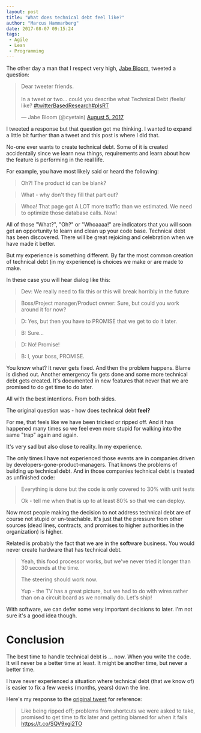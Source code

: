 ```yaml
---
layout: post
title: "What does technical debt feel like?"
author: "Marcus Hammarberg"
date: 2017-08-07 09:15:24
tags:
 - Agile
 - Lean
 - Programming
---
```


The other day a man that I respect very high, [Jabe Bloom](https://twitter.com/cyetain), tweeted a question: 

<blockquote class="twitter-tweet" data-lang="en"><p lang="en" dir="ltr">Dear tweeter friends.<br><br>In a tweet or two... could you describe what Technical Debt /feels/ like? <a href="https://twitter.com/hashtag/twitterBasedResearch?src=hash">#twitterBasedResearch</a><a href="https://twitter.com/hashtag/plsRT?src=hash">#plsRT</a></p>— Jabe Bloom (@cyetain) <a href="https://twitter.com/cyetain/status/893803861189767172">August 5, 2017</a></blockquote>
<script async src="//platform.twitter.com/widgets.js" charset="utf-8"></script>
I tweeted a response but that question got me thinking. I wanted to expand a little bit further than a tweet and this post is where I did that.

<!-- excerpt-end -->

No-one ever wants to create technical debt. Some of it is created accidentally since we learn new things, requirements and learn about how the feature is performing in the real life. 

For example, you have most likely said or heard the following: 

> Oh?! The product id can be blank?

> What - why don't they fill that part out? 

> Whoa! That page got A LOT more traffic than we estimated. We need to optimize those database calls. Now!

All of those "What?", "Oh?" or "Whoaaaa!" are indicators that you will soon get an opportunity to learn and clean up your code base. Technical debt has been discovered. There will be great rejoicing and celebration when we have made it better. 



But my experience is something different. By far the most common creation of technical debt (in my experience) is choices we make or are made to make. 

In these case you will hear dialog like this:

> Dev: We really need to fix this or this will break horribly in the future

> Boss/Project manager/Product owner: Sure, but could you work around it for now?

> D: Yes, but then you have to PROMISE that we get to do it later.

> B: Sure...

> D: No! Promise! 

> B: I, your boss, PROMISE. 

You know what? It never gets fixed. And then the problem happens. Blame is dished out. Another emergency fix gets done and some more technical debt gets created. It's documented in new features that never that we are promised to do get time to do later. 

All with the best intentions. From both sides.


The original question was - how does technical debt **feel?** 

For me, that feels like we have been tricked or ripped off. And it has happened many times so we feel even more stupid for walking into the same "trap" again and again. 

It's very sad but also close to reality. In my experience. 

The only times I have not experienced those events are in companies driven by developers-gone-product-managers. That knows the problems of building up technical debt. And in those companies technical debt is treated as unfinished code: 

> Everything is done but the code is only covered to 30% with unit tests
>
> Ok - tell me when that is up to at least 80% so that we can deploy. 



Now most people making the decision to not address technical debt are of course not stupid or un-teachable. It's just that the pressure from other sources (dead lines, contracts, and promises to higher authorities in the organization) is higher. 

Related is probably the fact that we are in the **soft**ware business. You would never create hardware that has technical debt.

> Yeah, this food processor works, but we've never tried it longer than 30 seconds at the time. 
>
> The steering should work now. 
>
> Yup - the TV has a great picture, but we had to do with wires rather than on a circuit board as we normally do. Let's ship!

With software, we can defer some very important decisions to later. I'm not sure it's a good idea though. 

# Conclusion

The best time to handle technical debt is … now. When you write the code. It will never be a better time at least. It might be another time, but never a better time. 

I have never experienced a situation where technical debt (that we know of) is easier to fix a few weeks (months, years) down the line. 



Here's my response to the [original tweet](https://twitter.com/cyetain/status/893803861189767172) for reference: 

<blockquote class="twitter-tweet" data-lang="en"><p lang="en" dir="ltr">Like being ripped off; problems from shortcuts we were asked to take, promised to get time to fix later and getting blamed for when it fails <a href="https://t.co/SQV9xgi2TO">https://t.co/SQV9xgi2TO</a>
<script async src="//platform.twitter.com/widgets.js" charset="utf-8"></script>



